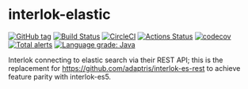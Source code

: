 # interlok-elastic

[![GitHub tag](https://img.shields.io/github/tag/adaptris/interlok-elastic.svg)](https://github.com/adaptris/interlok-elastic/tags) [![Build Status](https://travis-ci.com/adaptris/interlok-elastic.svg?branch=develop)](https://travis-ci.com/adaptris/interlok-elastic) [![CircleCI](https://circleci.com/gh/adaptris/interlok-elastic.svg?style=svg)](https://circleci.com/gh/adaptris/interlok-elastic) [![Actions Status](https://github.com/adaptris/interlok-elastic/workflows/Java%20CI/badge.svg)](https://github.com/adaptris/interlok-elastic/actions) [![codecov](https://codecov.io/gh/adaptris/interlok-elastic/branch/develop/graph/badge.svg)](https://codecov.io/gh/adaptris/interlok-elastic) [![Total alerts](https://img.shields.io/lgtm/alerts/g/adaptris/interlok-elastic.svg?logo=lgtm&logoWidth=18)](https://lgtm.com/projects/g/adaptris/interlok-elastic/alerts/) [![Language grade: Java](https://img.shields.io/lgtm/grade/java/g/adaptris/interlok-elastic.svg?logo=lgtm&logoWidth=18)](https://lgtm.com/projects/g/adaptris/interlok-elastic/context:java)

Interlok connecting to elastic search via their REST API; this is the replacement for https://github.com/adaptris/interlok-es-rest to achieve feature parity with interlok-es5.


